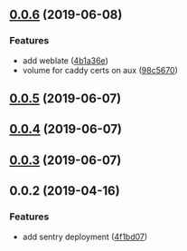 ## [0.0.6](https://github.com/doomsower/whitewater/compare/@whitewater-guide/sentry@0.0.5...@whitewater-guide/sentry@0.0.6) (2019-06-08)

### Features

- add weblate ([4b1a36e](https://github.com/doomsower/whitewater/commit/4b1a36e))
- volume for caddy certs on aux ([98c5670](https://github.com/doomsower/whitewater/commit/98c5670))

## [0.0.5](https://github.com/doomsower/whitewater/compare/@whitewater-guide/sentry@0.0.3...@whitewater-guide/sentry@0.0.5) (2019-06-07)

## [0.0.4](https://github.com/doomsower/whitewater/compare/@whitewater-guide/sentry@0.0.3...@whitewater-guide/sentry@0.0.4) (2019-06-07)

## [0.0.3](https://github.com/doomsower/whitewater/compare/@whitewater-guide/sentry@0.0.2...@whitewater-guide/sentry@0.0.3) (2019-06-07)

## 0.0.2 (2019-04-16)

### Features

- add sentry deployment ([4f1bd07](https://github.com/doomsower/whitewater/commit/4f1bd07))
